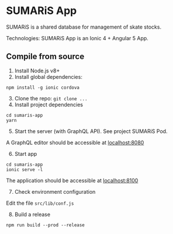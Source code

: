# SUMARiS App

SUMARiS is a shared database for management of skate stocks.

Technologies: SUMARiS App is an Ionic 4 + Angular 5 App.

## Compile from source

1. Install Node.js v8+
3. Install global dependencies: 
```
npm install -g ionic cordova
```
3. Clone the repo: `git clone ...`
4. Install project dependencies
```
cd sumaris-app
yarn
```

5. Start the server (with GraphQL API). See project SUMARiS Pod.

A GraphQL editor should be accessible at [localhost:8080](http://localhost:8080/graphql)

6. Start app
```
cd sumaris-app
ionic serve -l
```

The application should be accessible at [localhost:8100](http://localhost:8100)

7. Check environment configuration

Edit the file `src/lib/conf.js`

8. Build a release
```
npm run build --prod --release
```
